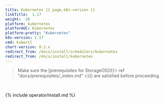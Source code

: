 ```yaml
---
title: Kubernetes {{ page.k8s-version }}
linkTitle:  1.17
weight: -20
platform: kubernetes
platformUC: Kubernetes
platform-pretty: "Kubernetes"
k8s-version: 1.17
cmd: kubectl
chart-version: 0.2.x
redirect_from: /docs/install/schedulers/kubernetes
redirect_from: /docs/install/kubernetes
---
```



> Make sure the 
> [prerequisites for StorageOS]({{< ref "docs/prerequisites/_index.md" >}}) are
> satisfied before proceeding.

&nbsp;

{% include operator/install.md %}
